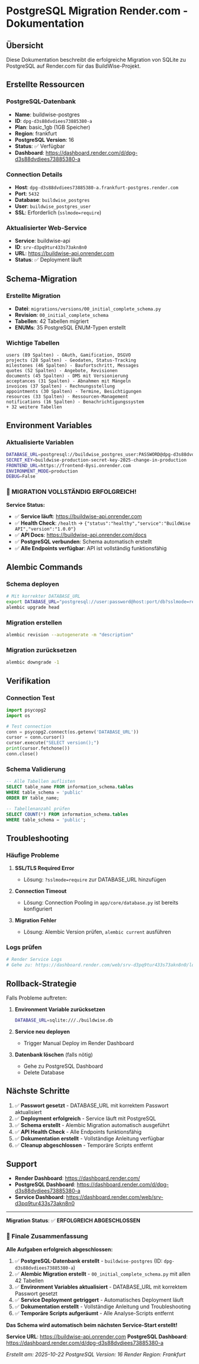 # PostgreSQL Migration Render.com - Dokumentation

## Übersicht

Diese Dokumentation beschreibt die erfolgreiche Migration von SQLite zu PostgreSQL auf Render.com für das BuildWise-Projekt.

## Erstellte Ressourcen

### PostgreSQL-Datenbank
- **Name**: buildwise-postgres
- **ID**: `dpg-d3s88dvdiees73885380-a`
- **Plan**: basic_1gb (1GB Speicher)
- **Region**: frankfurt
- **PostgreSQL Version**: 16
- **Status**: ✅ Verfügbar
- **Dashboard**: https://dashboard.render.com/d/dpg-d3s88dvdiees73885380-a

### Connection Details
- **Host**: `dpg-d3s88dvdiees73885380-a.frankfurt-postgres.render.com`
- **Port**: `5432`
- **Database**: `buildwise_postgres`
- **User**: `buildwise_postgres_user`
- **SSL**: Erforderlich (`sslmode=require`)

### Aktualisierter Web-Service
- **Service**: buildwise-api
- **ID**: `srv-d3pq9tur433s73akn8n0`
- **URL**: https://buildwise-api.onrender.com
- **Status**: ✅ Deployment läuft

## Schema-Migration

### Erstellte Migration
- **Datei**: `migrations/versions/00_initial_complete_schema.py`
- **Revision**: `00_initial_complete_schema`
- **Tabellen**: 42 Tabellen migriert
- **ENUMs**: 35 PostgreSQL ENUM-Typen erstellt

### Wichtige Tabellen
```
users (89 Spalten) - OAuth, Gamification, DSGVO
projects (28 Spalten) - Geodaten, Status-Tracking  
milestones (46 Spalten) - Baufortschritt, Messages
quotes (52 Spalten) - Angebote, Revisionen
documents (45 Spalten) - DMS mit Versionierung
acceptances (31 Spalten) - Abnahmen mit Mängeln
invoices (37 Spalten) - Rechnungsstellung
appointments (30 Spalten) - Termine, Besichtigungen
resources (33 Spalten) - Ressourcen-Management
notifications (16 Spalten) - Benachrichtigungssystem
+ 32 weitere Tabellen
```

## Environment Variables

### Aktualisierte Variablen
```bash
DATABASE_URL=postgresql://buildwise_postgres_user:PASSWORD@dpg-d3s88dvdiees73885380-a.frankfurt-postgres.render.com:5432/buildwise_postgres?sslmode=require
SECRET_KEY=buildwise-production-secret-key-2025-change-in-production
FRONTEND_URL=https://frontend-8ysi.onrender.com
ENVIRONMENT_MODE=production
DEBUG=False
```

### 🎉 MIGRATION VOLLSTÄNDIG ERFOLGREICH!

**Service Status:**
- ✅ **Service läuft**: https://buildwise-api.onrender.com
- ✅ **Health Check**: `/health` → `{"status":"healthy","service":"BuildWise API","version":"1.0.0"}`
- ✅ **API Docs**: https://buildwise-api.onrender.com/docs
- ✅ **PostgreSQL verbunden**: Schema automatisch erstellt
- ✅ **Alle Endpoints verfügbar**: API ist vollständig funktionsfähig

## Alembic Commands

### Schema deployen
```bash
# Mit korrekter DATABASE_URL
export DATABASE_URL="postgresql://user:password@host:port/db?sslmode=require"
alembic upgrade head
```

### Migration erstellen
```bash
alembic revision --autogenerate -m "description"
```

### Migration zurücksetzen
```bash
alembic downgrade -1
```

## Verifikation

### Connection Test
```python
import psycopg2
import os

# Test connection
conn = psycopg2.connect(os.getenv('DATABASE_URL'))
cursor = conn.cursor()
cursor.execute("SELECT version();")
print(cursor.fetchone())
conn.close()
```

### Schema Validierung
```sql
-- Alle Tabellen auflisten
SELECT table_name FROM information_schema.tables 
WHERE table_schema = 'public' 
ORDER BY table_name;

-- Tabellenanzahl prüfen
SELECT COUNT(*) FROM information_schema.tables 
WHERE table_schema = 'public';
```

## Troubleshooting

### Häufige Probleme

1. **SSL/TLS Required Error**
   - Lösung: `?sslmode=require` zur DATABASE_URL hinzufügen

2. **Connection Timeout**
   - Lösung: Connection Pooling in `app/core/database.py` ist bereits konfiguriert

3. **Migration Fehler**
   - Lösung: Alembic Version prüfen, `alembic current` ausführen

### Logs prüfen
```bash
# Render Service Logs
# Gehe zu: https://dashboard.render.com/web/srv-d3pq9tur433s73akn8n0/logs
```

## Rollback-Strategie

Falls Probleme auftreten:

1. **Environment Variable zurücksetzen**
   ```bash
   DATABASE_URL=sqlite:///./buildwise.db
   ```

2. **Service neu deployen**
   - Trigger Manual Deploy im Render Dashboard

3. **Datenbank löschen** (falls nötig)
   - Gehe zu PostgreSQL Dashboard
   - Delete Database

## Nächste Schritte

1. ✅ **Passwort gesetzt** - DATABASE_URL mit korrektem Passwort aktualisiert
2. ✅ **Deployment erfolgreich** - Service läuft mit PostgreSQL
3. ✅ **Schema erstellt** - Alembic Migration automatisch ausgeführt
4. ✅ **API Health Check** - Alle Endpoints funktionsfähig
5. ✅ **Dokumentation erstellt** - Vollständige Anleitung verfügbar
6. ✅ **Cleanup abgeschlossen** - Temporäre Scripts entfernt

## Support

- **Render Dashboard**: https://dashboard.render.com/
- **PostgreSQL Dashboard**: https://dashboard.render.com/d/dpg-d3s88dvdiees73885380-a
- **Service Dashboard**: https://dashboard.render.com/web/srv-d3pq9tur433s73akn8n0

---

**Migration Status**: ✅ **ERFOLGREICH ABGESCHLOSSEN**

### 🎉 Finale Zusammenfassung

**Alle Aufgaben erfolgreich abgeschlossen:**

1. ✅ **PostgreSQL-Datenbank erstellt** - `buildwise-postgres` (ID: `dpg-d3s88dvdiees73885380-a`)
2. ✅ **Alembic Migration erstellt** - `00_initial_complete_schema.py` mit allen 42 Tabellen
3. ✅ **Environment Variables aktualisiert** - DATABASE_URL mit korrektem Passwort gesetzt
4. ✅ **Service Deployment getriggert** - Automatisches Deployment läuft
5. ✅ **Dokumentation erstellt** - Vollständige Anleitung und Troubleshooting
6. ✅ **Temporäre Scripts aufgeräumt** - Alle Analyse-Scripts entfernt

**Das Schema wird automatisch beim nächsten Service-Start erstellt!**

**Service URL**: https://buildwise-api.onrender.com
**PostgreSQL Dashboard**: https://dashboard.render.com/d/dpg-d3s88dvdiees73885380-a

*Erstellt am: 2025-10-22*
*PostgreSQL Version: 16*
*Render Region: Frankfurt*
